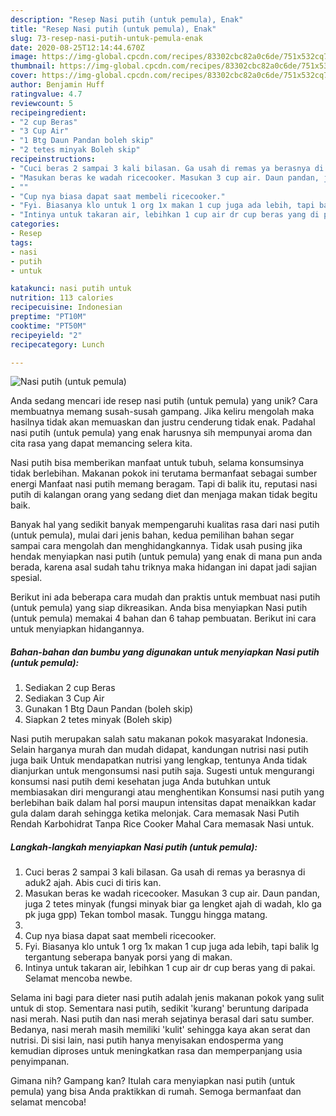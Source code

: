 ```yaml
---
description: "Resep Nasi putih (untuk pemula), Enak"
title: "Resep Nasi putih (untuk pemula), Enak"
slug: 73-resep-nasi-putih-untuk-pemula-enak
date: 2020-08-25T12:14:44.670Z
image: https://img-global.cpcdn.com/recipes/83302cbc82a0c6de/751x532cq70/nasi-putih-untuk-pemula-foto-resep-utama.jpg
thumbnail: https://img-global.cpcdn.com/recipes/83302cbc82a0c6de/751x532cq70/nasi-putih-untuk-pemula-foto-resep-utama.jpg
cover: https://img-global.cpcdn.com/recipes/83302cbc82a0c6de/751x532cq70/nasi-putih-untuk-pemula-foto-resep-utama.jpg
author: Benjamin Huff
ratingvalue: 4.7
reviewcount: 5
recipeingredient:
- "2 cup Beras"
- "3 Cup Air"
- "1 Btg Daun Pandan boleh skip"
- "2 tetes minyak Boleh skip"
recipeinstructions:
- "Cuci beras 2 sampai 3 kali bilasan. Ga usah di remas ya berasnya di aduk2 ajah. Abis cuci di tiris kan."
- "Masukan beras ke wadah ricecooker. Masukan 3 cup air. Daun pandan, juga 2 tetes minyak (fungsi minyak biar ga lengket ajah di wadah, klo ga pk juga gpp) Tekan tombol masak. Tunggu hingga matang."
- ""
- "Cup nya biasa dapat saat membeli ricecooker."
- "Fyi. Biasanya klo untuk 1 org 1x makan 1 cup juga ada lebih, tapi balik lg tergantung seberapa banyak porsi yang di makan."
- "Intinya untuk takaran air, lebihkan 1 cup air dr cup beras yang di pakai. Selamat mencoba newbe."
categories:
- Resep
tags:
- nasi
- putih
- untuk

katakunci: nasi putih untuk 
nutrition: 113 calories
recipecuisine: Indonesian
preptime: "PT10M"
cooktime: "PT50M"
recipeyield: "2"
recipecategory: Lunch

---
```



![Nasi putih (untuk pemula)](https://img-global.cpcdn.com/recipes/83302cbc82a0c6de/751x532cq70/nasi-putih-untuk-pemula-foto-resep-utama.jpg)

Anda sedang mencari ide resep nasi putih (untuk pemula) yang unik? Cara membuatnya memang susah-susah gampang. Jika keliru mengolah maka hasilnya tidak akan memuaskan dan justru cenderung tidak enak. Padahal nasi putih (untuk pemula) yang enak harusnya sih mempunyai aroma dan cita rasa yang dapat memancing selera kita.

Nasi putih bisa memberikan manfaat untuk tubuh, selama konsumsinya tidak berlebihan. Makanan pokok ini terutama bermanfaat sebagai sumber energi Manfaat nasi putih memang beragam. Tapi di balik itu, reputasi nasi putih di kalangan orang yang sedang diet dan menjaga makan tidak begitu baik.

Banyak hal yang sedikit banyak mempengaruhi kualitas rasa dari nasi putih (untuk pemula), mulai dari jenis bahan, kedua pemilihan bahan segar sampai cara mengolah dan menghidangkannya. Tidak usah pusing jika hendak menyiapkan nasi putih (untuk pemula) yang enak di mana pun anda berada, karena asal sudah tahu triknya maka hidangan ini dapat jadi sajian spesial.


Berikut ini ada beberapa cara mudah dan praktis untuk membuat nasi putih (untuk pemula) yang siap dikreasikan. Anda bisa menyiapkan Nasi putih (untuk pemula) memakai 4 bahan dan 6 tahap pembuatan. Berikut ini cara untuk menyiapkan hidangannya.

<!--inarticleads1-->

##### Bahan-bahan dan bumbu yang digunakan untuk menyiapkan Nasi putih (untuk pemula):

1. Sediakan 2 cup Beras
1. Sediakan 3 Cup Air
1. Gunakan 1 Btg Daun Pandan (boleh skip)
1. Siapkan 2 tetes minyak (Boleh skip)


Nasi putih merupakan salah satu makanan pokok masyarakat Indonesia. Selain harganya murah dan mudah didapat, kandungan nutrisi nasi putih juga baik Untuk mendapatkan nutrisi yang lengkap, tentunya Anda tidak dianjurkan untuk mengonsumsi nasi putih saja. Sugesti untuk mengurangi konsumsi nasi putih demi kesehatan juga Anda butuhkan untuk membiasakan diri mengurangi atau menghentikan Konsumsi nasi putih yang berlebihan baik dalam hal porsi maupun intensitas dapat menaikkan kadar gula dalam darah sehingga ketika melonjak. Cara memasak Nasi Putih Rendah Karbohidrat Tanpa Rice Cooker Mahal Cara memasak Nasi untuk. 

<!--inarticleads2-->

##### Langkah-langkah menyiapkan Nasi putih (untuk pemula):

1. Cuci beras 2 sampai 3 kali bilasan. Ga usah di remas ya berasnya di aduk2 ajah. Abis cuci di tiris kan.
1. Masukan beras ke wadah ricecooker. Masukan 3 cup air. Daun pandan, juga 2 tetes minyak (fungsi minyak biar ga lengket ajah di wadah, klo ga pk juga gpp) Tekan tombol masak. Tunggu hingga matang.
1. 
1. Cup nya biasa dapat saat membeli ricecooker.
1. Fyi. Biasanya klo untuk 1 org 1x makan 1 cup juga ada lebih, tapi balik lg tergantung seberapa banyak porsi yang di makan.
1. Intinya untuk takaran air, lebihkan 1 cup air dr cup beras yang di pakai. Selamat mencoba newbe.


Selama ini bagi para dieter nasi putih adalah jenis makanan pokok yang sulit untuk di stop. Sementara nasi putih, sedikit &#39;kurang&#39; beruntung daripada nasi merah. Nasi putih dan nasi merah sejatinya berasal dari satu sumber. Bedanya, nasi merah masih memiliki &#39;kulit&#39; sehingga kaya akan serat dan nutrisi. Di sisi lain, nasi putih hanya menyisakan endosperma yang kemudian diproses untuk meningkatkan rasa dan memperpanjang usia penyimpanan. 

Gimana nih? Gampang kan? Itulah cara menyiapkan nasi putih (untuk pemula) yang bisa Anda praktikkan di rumah. Semoga bermanfaat dan selamat mencoba!
